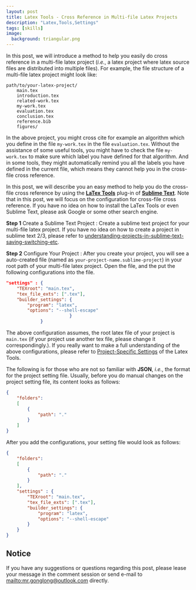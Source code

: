 ```yaml
---
layout: post
title: Latex Tools - Cross Reference in Multi-file Latex Projects
description: "Latex,Tools,Settings"
tags: [skills]
image:
  background: triangular.png
---
```


In this post, we will introduce a method to help you easily do cross reference in a multi-file latex project (_i.e._, a latex project where latex source files are distributed into multiple files). For example, the file structure of a multi-file latex project might look like:

~~~shell
path/to/your-latex-project/
    main.tex 
    introduction.tex
    related-work.tex
    my-work.tex
    evaluation.tex
    conclusion.tex
    reference.bib
    figures/
~~~

In the above project, you might cross cite for example an algorithm which you define in the file `my-work.tex` in the file `evaluation.tex`. Without the assistance of some useful tools, you might have to check the file `my-work.tex` to make sure which label you have defined for that algorithm. And in some tools, they might automatically remind you all the labels you have defined in the current file, which means they cannot help you in the cross-file cross reference. 

In this post, we will describe you an easy method to help you do the cross-file cross reference by using the [**LaTex Tools**](https://github.com/SublimeText/LaTeXTools) plug-in of [**Sublime Text**](https://www.sublimetext.com/). Note that in this post, we will focus on the configuration for cross-file cross reference. If you have no idea on how to install the LaTex Tools or even Sublime Text, please ask Google or some other search engine. 

**Step 1** Create a Sublime Text Project
: Create a sublime text project for your multi-file latex project. If you have no idea on how to create a project in sublime text 2/3, please refer to [understanding-projects-in-sublime-text-saving-switching-etc](http://www.joshuawinn.com/understanding-projects-in-sublime-text-saving-switching-etc/). 

**Step 2** Configure Your Project
: After you create your project, you will see a auto-created file (named as `your-project-name.sublime-project`) in your root path of your multi-file latex project. Open the file, and the put the following configurations into the file. 

~~~json
"settings" : {
    "TEXroot": "main.tex",
    "tex_file_exts": [".tex"],
    "builder_settings": {
        "program": "latex",
        "options": "--shell-escape"
                        }
             }
~~~

The above configuration assumes, the root latex file of your project is `main.tex` (if your project use another tex file, please change it correspondingly.). If you really want to make a full understanding of the above configurations, please refer to [Project-Specific Settings](https://github.com/SublimeText/LaTeXTools#settings) of the Latex Tools.

The following is for those who are not so familiar with **JSON**, _i.e._, the format for the project setting file. Usually, before you do manual changes on the project setting file, its content looks as follows:

~~~json
{
    "folders":
    [
        {
            "path": "."
        }
    ]
}
~~~


After you add the configurations, your setting file would look as follows:

~~~json
{
    "folders":
    [
        {
            "path": "."
        }
    ],
    "settings" : {
        "TEXroot": "main.tex",
        "tex_file_exts": [".tex"],
        "builder_settings": {
            "program": "latex",
            "options": "--shell-escape"
        }
    }
}
~~~


## Notice

If you have any suggestions or questions regarding this post, please lease your message in the comment session or send e-mail to <mailto:mr.gonglong@outlook.com> directly.